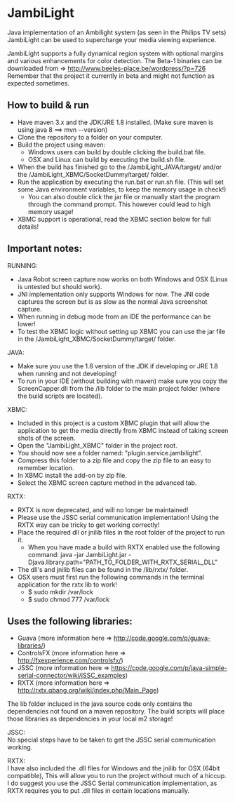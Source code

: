 JambiLight
==========

Java implementation of an Ambilight system (as seen in the Philips TV sets)
JambiLight can be used to supercharge your media viewing experience.

JambiLight supports a fully dynamical region system with optional margins and various enhancements for color detection.
The Beta-1 binaries can be downloaded from => http://www.beeles-place.be/wordpress/?p=726 Remember that the project it currently in beta and might not function as expected sometimes.


How to build & run
---------------------------------
- Have maven 3.x and the JDK/JRE 1.8 installed. (Make sure maven is using java 8 ==> mvn --version)
- Clone the repository to a folder on your computer.
- Build the project using maven:
  * Windows users can build by double clicking the build.bat file.
  * OSX and Linux can build by executing the build.sh file.
- When the build has finished go to the /JambiLight_JAVA/target/ and/or the /JambiLight_XBMC/SocketDummy/target/ folder.
- Run the application by executing the run.bat or run.sh file. (This will set some Java environment variables, to keep the memory usage in check!)
  * You can also double click the jar file or manually start the program through the command prompt. This however could lead to high memory usage!
- XBMC support is operational, read the XBMC section below for full details!

  
Important notes:
---------------------------------
RUNNING:
- Java Robot screen capture now works on both Windows and OSX (Linux is untested but should work).
- JNI implementation only supports Windows for now. The JNI code captures the screen but is as slow as the normal Java screenshot capture.
- When running in debug mode from an IDE the performance can be lower!
- To test the XBMC logic without setting up XBMC you can use the jar file in the /JambiLight_XBMC/SocketDummy/target/ folder.

JAVA:
- Make sure you use the 1.8 version of the JDK if developing or JRE 1.8 when running and not developing!
- To run in your IDE (without building with maven) make sure you copy the ScreenCapper.dll from the /lib folder to the main project folder (where the build scripts are located). 

XBMC:
- Included in this project is a custom XBMC plugin that will allow the application to get the media directly from XBMC instead of taking screen shots of the screen.
- Open the "JambiLight_XBMC" folder in the project root.
- You should now see a folder named: "plugin.service.jambilight".
- Compress this folder to a zip file and copy the zip file to an easy to remember location.
- In XBMC install the add-on by zip file.
- Select the XBMC screen capture method in the advanced tab.

RXTX:
- RXTX is now deprecated, and will no longer be maintained!
- Please use the JSSC serial communication implementation! Using the RXTX way can be tricky to get working correctly!
- Place the required dll or jnilib files in the root folder of the project to run it.
  * When you have made a build with RXTX enabled use the following command: java -jar JambiLight.jar -Djava.library.path="PATH_TO_FOLDER_WITH_RXTX_SERIAL_DLL"
- The dll's and jnilib files can be found in the /lib/rxtx/ folder.
- OSX users must first run the following commands in the terminal application for the rxtx lib to work!
  * $ sudo mkdir /var/lock
  * $ sudo chmod 777 /var/lock

  
Uses the following libraries:
---------------------------------
- Guava (more information here => http://code.google.com/p/guava-libraries/)
- ControlsFX (more information here => http://fxexperience.com/controlsfx/)
- JSSC (more information here => https://code.google.com/p/java-simple-serial-connector/wiki/jSSC_examples)
- RXTX (more information here => http://rxtx.qbang.org/wiki/index.php/Main_Page)

The lib folder incluced in the java source code only contains the dependencies not found on a maven repository. The build scripts will place those libraries as dependencies in your local m2 storage!

JSSC:  
No special steps have to be taken to get the JSSC serial communication working.

RXTX:  
I have also included the .dll files for Windows and the jnilib for OSX (64bit compatible), This will allow you to run the project without much of a hiccup.  
I do suggest you use the JSSC Serial communication implementation, as RXTX requires you to put .dll files in certain locations manually.
